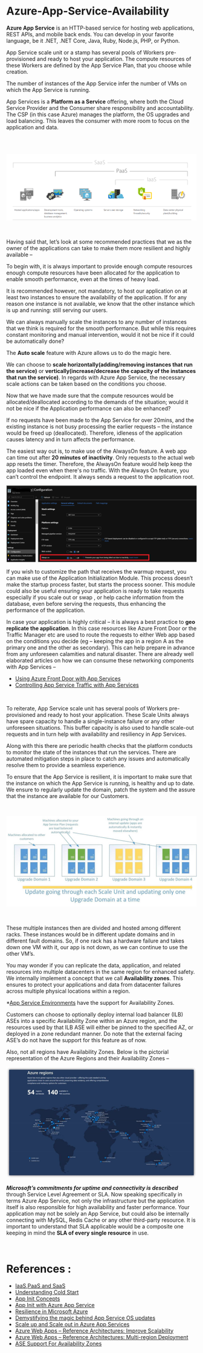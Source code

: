 # Azure-App-Service-Availability

**Azure App Service** is an HTTP-based service for hosting web applications, REST APIs, and mobile back ends. You can develop in your favorite language, be it .NET, .NET Core, Java, Ruby, Node.js, PHP, or Python.

App Service scale unit or a stamp has several pools of Workers pre-provisioned and ready to host your application. The compute resources of these Workers are defined by the App Service Plan, that you choose while creation.

The number of instances of the App Service infer the number of VMs on which the App Service is running.


App Services is a **Platform as a Service** offering, where both the Cloud Service Provider and the Consumer share responsibility and accountability. The CSP (in this case Azure) manages the platform, the OS upgrades and load balancing. This leaves the consumer with more room to focus on the application and data.


<br />
<br />


![overview](./media/IPS.PNG) 

<br />

Having said that, let’s look at some recommended practices that we as the owner of the applications can take to make them more resilient and highly available – 


To begin with, it is always important to provide enough compute resources enough compute resources have been allocated for the application to enable smooth performance, even at the times of heavy load.


It is recommended however, not mandatory, to host our application on at least two instances to ensure the availability of the application. If for any reason one instance is not available, we know that the other instance which is up and running: still serving our users. 

We can always manually scale the instances to any number of instances that we think is required for the smooth performance. But while this requires constant monitoring and manual intervention, would it not be nice if it could be automatically done? 

The **Auto scale** feature with Azure allows us to do the magic here.


We can choose to **scale horizontally(adding/removing instances that run the service)** or **vertically(increase/decrease the capacity of the instances that run the service)**. In regards with Azure App Service, the necessary scale actions can be taken based on the conditions you choose.


Now that we have made sure that the compute resources would be allocated/deallocated according to the demands of the situation; would it not be nice if the Application performance can also be enhanced?


If no requests have been made to the App Service for over 20mins, and the existing instance is not busy processing the earlier requests – the instance would be freed up (deallocated). 
Therefore, idleness of the application causes latency and in turn affects the performance.


The easiest way out is, to make use of the AlwaysOn feature. A web app can time out after **20 minutes of inactivity**. Only requests to the actual web app resets the timer. Therefore, the AlwaysOn feature would help keep the app loaded even when there's no traffic. With the Always On feature, you can’t control the endpoint. It always sends a request to the application root.

![Always On](./media/AlwaysOn.PNG)

If you wish to customize the path that receives the warmup request, you can make use of the Application Initialization Module. This process doesn’t make the startup process faster, but starts the process sooner.  This module could also be useful ensuring your application is ready to take requests especially if you scale out or swap , or help cache information from the database, even before serving the requests, thus enhancing the performance of the application.


In case your application is highly critical – it is always a best practice to **geo replicate the application**. In this case resources like Azure Front Door or the Traffic Manager etc are used to route the requests to either Web app based on the conditions you decide (eg – keeping the app in a region A as the primary one and the other as secondary). This can help prepare in advance from any unforeseen calamities and natural disaster.  There are already well elaborated articles on how we can consume these networking components with App Services – 

* [Using Azure Front Door with App Services](https://docs.microsoft.com/en-us/azure/architecture/reference-architectures/app-service-web-app/scalable-web-app#azure-front-door)
* [Controlling App Service Traffic with App Services](https://docs.microsoft.com/en-us/azure/app-service/web-sites-traffic-manager)


<br/>

To reiterate, App Service scale unit has several pools of Workers pre-provisioned and ready to host your application. These Scale Units always have spare capacity to handle a single-instance failure or any other unforeseen situations. This buffer capacity is also used to handle scale-out requests and in turn help with availability and resiliency in App Services.

Along with this there are periodic health checks that the platform conducts to monitor the state of the instances that run the services. There are automated mitigation steps in place to catch any issues and automatically resolve them to provide a seamless experience. 

To ensure that the App Service is resilient, it is important to make sure that the instance on which the App Service is running, is healthy and up to date. We ensure to regularly update the domain, patch the system and the assure that the instance are available for our Customers.

<br />

![Availability Sets](./media/update.png)

<br />

These multiple instances then are divided and hosted among different racks. These instances would be in different update domains and in different fault domains. So, if one rack has a hardware failure and takes down one VM with it, our app is not down, as we can continue to use the other VM’s.


You may wonder if you can replicate the data, application, and related resources into multiple datacenters in the same region for enhanced safety. We internally implement a concept that we call **Availability zones**. This ensures to protect your applications and data from datacenter failures across multiple physical locations within a region.

*[App Service Environments](https://docs.microsoft.com/en-us/azure/app-service/environment/intro) have the support for Availability Zones.


Customers can choose to optionally deploy internal load balancer (ILB) ASEs into a specific Availability Zone within an Azure region, and the resources used by that ILB ASE will either be pinned to the specified AZ, or deployed in a zone redundant manner.
Do note that the external facing ASE’s do not have the support for this feature as of now.

Also, not all regions have Availability Zones. Below is the pictorial representation of the Azure Regions and their Availability Zones –

![Availability Zone](./media/az.png)

**_Microsoft’s commitments for uptime and connectivity is described_** through Service Level Agreement or SLA. Now speaking specifically in terms Azure App Service, not only the infrastructure but the application itself is also responsible for high availability and faster performance. Your application may not be solely an App Service, but could also be internally connecting with MySQL, Redis Cache or any other third-party resource. It is important to understand that SLA applicable would be a composite one keeping in mind the **SLA of every single resource** in use.

<br />


# References :

* [IaaS,PaaS and SaaS](https://azure.microsoft.com/en-in/overview/what-is-paas/)
* [Understanding Cold Start](https://azure.microsoft.com/en-in/blog/understanding-serverless-cold-start/)
* [App Init Concepts](https://blog.baslijten.com/warmup-your-application-on-azure-app-service-when-scaling-up-and-swapping-slots-using-application-initialization/)
* [App Init with Azure App Service](https://docs.microsoft.com/en-us/azure/app-service/deploy-staging-slots)
* [Resilience in Microsoft Azure](https://azure.microsoft.com/mediahandler/files/resourcefiles/resilience-in-azure-whitepaper/Resilience%20in%20Azure.pdf)
* [Demystifying the magic behind App Service OS updates](https://azure.github.io/AppService/2018/01/18/Demystifying-the-magic-behind-App-Service-OS-updates.html)
* [Scale up and Scale out  in Azure App Services](https://azure.microsoft.com/en-in/blog/scaling-up-and-scaling-out-in-windows-azure-web-sites/)
* [Azure Web Apps – Reference Architectures: Improve Scalability](https://docs.microsoft.com/en-us/azure/architecture/reference-architectures/app-service-web-app/scalable-web-app)
* [Azure Web Apps – Reference Architectures: Multi-region Deployment](https://docs.microsoft.com/en-us/azure/architecture/reference-architectures/app-service-web-app/multi-region)
* [ASE Support For Availability Zones](https://azure.github.io/AppService/2019/12/12/App-Service-Environment-Support-for-Availability-Zones.html)
